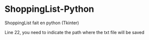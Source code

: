 # ShoppingList-Python
ShoppingList fait en python (Tkinter)

Line 22, you need to indicate the path where the txt file will be saved
